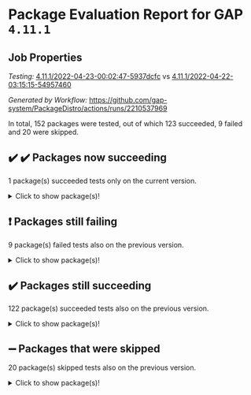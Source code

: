 # Package Evaluation Report for GAP `4.11.1`

## Job Properties

*Testing:* [4.11.1/2022-04-23-00:02:47-5937dcfc](https://github.com/gap-system/PackageDistro/blob/data/reports/4.11.1/2022-04-23-00:02:47-5937dcfc) vs [4.11.1/2022-04-22-03:15:15-54957460](https://github.com/gap-system/PackageDistro/blob/data/reports/4.11.1/2022-04-22-03:15:15-54957460)

*Generated by Workflow:* https://github.com/gap-system/PackageDistro/actions/runs/2210537969

In total, 152 packages were tested, out of which 123 succeeded, 9 failed and 20 were skipped.

## :heavy_check_mark: :heavy_check_mark: Packages now succeeding

1 package(s) succeeded tests only on the current version.
<details> <summary>Click to show package(s)!</summary>

- semigroups 4.0.0 [(success)](https://github.com/gap-system/PackageDistro/runs/6136459563?check_suite_focus=true) vs semigroups 4.0.1 [(failure)](https://github.com/gap-system/PackageDistro/runs/6122454125?check_suite_focus=true) <br>
</details>

## :exclamation: Packages still failing

9 package(s) failed tests also on the previous version.
<details><summary>Click to show package(s)!</summary>

- fining 1.4.1 [(failure)](https://github.com/gap-system/PackageDistro/runs/6136456756?check_suite_focus=true)
- francy 1.2.4 [(failure)](https://github.com/gap-system/PackageDistro/runs/6136457007?check_suite_focus=true)
- hap 1.39 [(failure)](https://github.com/gap-system/PackageDistro/runs/6136457485?check_suite_focus=true)
- normalizinterface 1.3.2 [(failure)](https://github.com/gap-system/PackageDistro/runs/6136458654?check_suite_focus=true)
- packagemanager 1.2 [(failure)](https://github.com/gap-system/PackageDistro/runs/6136458842?check_suite_focus=true)
- recog 1.3.2 [(failure)](https://github.com/gap-system/PackageDistro/runs/6136459368?check_suite_focus=true)
- transgrp 3.6.1 [(failure)](https://github.com/gap-system/PackageDistro/runs/6136459891?check_suite_focus=true)
- unitlib 4.0.0 [(failure)](https://github.com/gap-system/PackageDistro/runs/6136460000?check_suite_focus=true)
- yangbaxter 0.9.0 [(failure)](https://github.com/gap-system/PackageDistro/runs/6136460262?check_suite_focus=true)
</details>

## :heavy_check_mark: Packages still succeeding

122 package(s) succeeded tests also on the previous version.
<details><summary>Click to show package(s)!</summary>

- ace 5.4 [(success)](https://github.com/gap-system/PackageDistro/runs/6136455327?check_suite_focus=true)
- aclib 1.3.2 [(success)](https://github.com/gap-system/PackageDistro/runs/6136455385?check_suite_focus=true)
- agt 0.2 [(success)](https://github.com/gap-system/PackageDistro/runs/6136455430?check_suite_focus=true)
- alnuth 3.2.1 [(success)](https://github.com/gap-system/PackageDistro/runs/6136455475?check_suite_focus=true)
- anupq 3.2.6 [(success)](https://github.com/gap-system/PackageDistro/runs/6136455523?check_suite_focus=true)
- atlasrep 2.1.2 [(success)](https://github.com/gap-system/PackageDistro/runs/6136455572?check_suite_focus=true)
- autodoc 2022.03.10 [(success)](https://github.com/gap-system/PackageDistro/runs/6136455602?check_suite_focus=true)
- automata 1.15 [(success)](https://github.com/gap-system/PackageDistro/runs/6136455652?check_suite_focus=true)
- automgrp 1.3.2 [(success)](https://github.com/gap-system/PackageDistro/runs/6136455685?check_suite_focus=true)
- autpgrp 1.10.2 [(success)](https://github.com/gap-system/PackageDistro/runs/6136455723?check_suite_focus=true)
- cap 2022.04-02 [(success)](https://github.com/gap-system/PackageDistro/runs/6136455756?check_suite_focus=true)
- caratinterface 2.3.3 [(success)](https://github.com/gap-system/PackageDistro/runs/6136455798?check_suite_focus=true)
- cddinterface 2020.06.24 [(success)](https://github.com/gap-system/PackageDistro/runs/6136455847?check_suite_focus=true)
- circle 1.6.4 [(success)](https://github.com/gap-system/PackageDistro/runs/6136455893?check_suite_focus=true)
- cohomolo 1.6.10 [(success)](https://github.com/gap-system/PackageDistro/runs/6136455951?check_suite_focus=true)
- congruence 1.2.3 [(success)](https://github.com/gap-system/PackageDistro/runs/6136455986?check_suite_focus=true)
- corelg 1.56 [(success)](https://github.com/gap-system/PackageDistro/runs/6136456024?check_suite_focus=true)
- crime 1.6 [(success)](https://github.com/gap-system/PackageDistro/runs/6136456052?check_suite_focus=true)
- crisp 1.4.5 [(success)](https://github.com/gap-system/PackageDistro/runs/6136456082?check_suite_focus=true)
- crypting 0.10 [(success)](https://github.com/gap-system/PackageDistro/runs/6136456111?check_suite_focus=true)
- cryst 4.1.24 [(success)](https://github.com/gap-system/PackageDistro/runs/6136456148?check_suite_focus=true)
- crystcat 1.1.9 [(success)](https://github.com/gap-system/PackageDistro/runs/6136456228?check_suite_focus=true)
- ctbllib 1.3.3 [(success)](https://github.com/gap-system/PackageDistro/runs/6136456269?check_suite_focus=true)
- cubefree 1.19 [(success)](https://github.com/gap-system/PackageDistro/runs/6136456298?check_suite_focus=true)
- curlinterface 2.2.2 [(success)](https://github.com/gap-system/PackageDistro/runs/6136456337?check_suite_focus=true)
- cvec 2.7.5 [(success)](https://github.com/gap-system/PackageDistro/runs/6136456375?check_suite_focus=true)
- datastructures 0.2.7 [(success)](https://github.com/gap-system/PackageDistro/runs/6136456411?check_suite_focus=true)
- deepthought 1.0.5 [(success)](https://github.com/gap-system/PackageDistro/runs/6136456438?check_suite_focus=true)
- design 1.7 [(success)](https://github.com/gap-system/PackageDistro/runs/6136456474?check_suite_focus=true)
- difsets 2.3.1 [(success)](https://github.com/gap-system/PackageDistro/runs/6136456513?check_suite_focus=true)
- digraphs 1.5.2 [(success)](https://github.com/gap-system/PackageDistro/runs/6136456545?check_suite_focus=true)
- edim 1.3.5 [(success)](https://github.com/gap-system/PackageDistro/runs/6136456578?check_suite_focus=true)
- example 4.3.0 [(success)](https://github.com/gap-system/PackageDistro/runs/6136456615?check_suite_focus=true)
- factint 1.6.3 [(success)](https://github.com/gap-system/PackageDistro/runs/6136456660?check_suite_focus=true)
- ferret 1.0.7 [(success)](https://github.com/gap-system/PackageDistro/runs/6136456685?check_suite_focus=true)
- fga 1.4.0 [(success)](https://github.com/gap-system/PackageDistro/runs/6136456727?check_suite_focus=true)
- float 1.0.3 [(success)](https://github.com/gap-system/PackageDistro/runs/6136456797?check_suite_focus=true)
- format 1.4.3 [(success)](https://github.com/gap-system/PackageDistro/runs/6136456841?check_suite_focus=true)
- forms 1.2.7 [(success)](https://github.com/gap-system/PackageDistro/runs/6136456888?check_suite_focus=true)
- fplsa 1.2.5 [(success)](https://github.com/gap-system/PackageDistro/runs/6136456923?check_suite_focus=true)
- fr 2.4.8 [(success)](https://github.com/gap-system/PackageDistro/runs/6136456966?check_suite_focus=true)
- fwtree 1.3 [(success)](https://github.com/gap-system/PackageDistro/runs/6136457059?check_suite_focus=true)
- gbnp 1.0.5 [(success)](https://github.com/gap-system/PackageDistro/runs/6136457099?check_suite_focus=true)
- generalizedmorphismsforcap 2022.03-03 [(success)](https://github.com/gap-system/PackageDistro/runs/6136457137?check_suite_focus=true)
- genss 1.6.6 [(success)](https://github.com/gap-system/PackageDistro/runs/6136457171?check_suite_focus=true)
- gradedringforhomalg 2022.03-01 [(success)](https://github.com/gap-system/PackageDistro/runs/6136457225?check_suite_focus=true)
- grape 4.8.5 [(success)](https://github.com/gap-system/PackageDistro/runs/6136457279?check_suite_focus=true)
- groupoids 1.69 [(success)](https://github.com/gap-system/PackageDistro/runs/6136457316?check_suite_focus=true)
- grpconst 2.6.2 [(success)](https://github.com/gap-system/PackageDistro/runs/6136457348?check_suite_focus=true)
- guarana 0.96.3 [(success)](https://github.com/gap-system/PackageDistro/runs/6136457397?check_suite_focus=true)
- guava 3.15 [(success)](https://github.com/gap-system/PackageDistro/runs/6136457436?check_suite_focus=true)
- hapcryst 0.1.14 [(success)](https://github.com/gap-system/PackageDistro/runs/6136457527?check_suite_focus=true)
- hecke 1.5.3 [(success)](https://github.com/gap-system/PackageDistro/runs/6136457562?check_suite_focus=true)
- help 3.5 [(success)](https://github.com/gap-system/PackageDistro/runs/6136457598?check_suite_focus=true)
- idrel 2.43 [(success)](https://github.com/gap-system/PackageDistro/runs/6136457624?check_suite_focus=true)
- images 1.3.1 [(success)](https://github.com/gap-system/PackageDistro/runs/6136457656?check_suite_focus=true)
- intpic 0.2.4 [(success)](https://github.com/gap-system/PackageDistro/runs/6136457696?check_suite_focus=true)
- io 4.7.2 [(success)](https://github.com/gap-system/PackageDistro/runs/6136457744?check_suite_focus=true)
- irredsol 1.4.3 [(success)](https://github.com/gap-system/PackageDistro/runs/6136457794?check_suite_focus=true)
- json 2.1.0 [(success)](https://github.com/gap-system/PackageDistro/runs/6136457843?check_suite_focus=true)
- jupyterkernel 1.4.1 [(success)](https://github.com/gap-system/PackageDistro/runs/6136457882?check_suite_focus=true)
- jupyterviz 1.5.1 [(success)](https://github.com/gap-system/PackageDistro/runs/6136457917?check_suite_focus=true)
- kan 1.34 [(success)](https://github.com/gap-system/PackageDistro/runs/6136457950?check_suite_focus=true)
- kbmag 1.5.9 [(success)](https://github.com/gap-system/PackageDistro/runs/6136457976?check_suite_focus=true)
- laguna 3.9.4 [(success)](https://github.com/gap-system/PackageDistro/runs/6136458010?check_suite_focus=true)
- liealgdb 2.2.1 [(success)](https://github.com/gap-system/PackageDistro/runs/6136458038?check_suite_focus=true)
- liepring 2.6 [(success)](https://github.com/gap-system/PackageDistro/runs/6136458076?check_suite_focus=true)
- liering 2.4.2 [(success)](https://github.com/gap-system/PackageDistro/runs/6136458107?check_suite_focus=true)
- linearalgebraforcap 2022.04-02 [(success)](https://github.com/gap-system/PackageDistro/runs/6136458152?check_suite_focus=true)
- loops 3.4.1 [(success)](https://github.com/gap-system/PackageDistro/runs/6136458197?check_suite_focus=true)
- lpres 1.0.3 [(success)](https://github.com/gap-system/PackageDistro/runs/6136458235?check_suite_focus=true)
- majoranaalgebras 1.4 [(success)](https://github.com/gap-system/PackageDistro/runs/6136458274?check_suite_focus=true)
- mapclass 1.4.5 [(success)](https://github.com/gap-system/PackageDistro/runs/6136458320?check_suite_focus=true)
- matgrp 0.64 [(success)](https://github.com/gap-system/PackageDistro/runs/6136458352?check_suite_focus=true)
- modisom 2.5.1 [(success)](https://github.com/gap-system/PackageDistro/runs/6136458388?check_suite_focus=true)
- modulepresentationsforcap 2022.03-02 [(success)](https://github.com/gap-system/PackageDistro/runs/6136458440?check_suite_focus=true)
- monoidalcategories 2022.04-03 [(success)](https://github.com/gap-system/PackageDistro/runs/6136458487?check_suite_focus=true)
- nconvex 2020.11-04 [(success)](https://github.com/gap-system/PackageDistro/runs/6136458527?check_suite_focus=true)
- nilmat 1.4.1 [(success)](https://github.com/gap-system/PackageDistro/runs/6136458570?check_suite_focus=true)
- nock 1.5 [(success)](https://github.com/gap-system/PackageDistro/runs/6136458603?check_suite_focus=true)
- nq 2.5.8 [(success)](https://github.com/gap-system/PackageDistro/runs/6136458688?check_suite_focus=true)
- numericalsgps 1.3.0 [(success)](https://github.com/gap-system/PackageDistro/runs/6136458714?check_suite_focus=true)
- openmath 11.5.0 [(success)](https://github.com/gap-system/PackageDistro/runs/6136458751?check_suite_focus=true)
- orb 4.8.4 [(success)](https://github.com/gap-system/PackageDistro/runs/6136458786?check_suite_focus=true)
- patternclass 2.4.2 [(success)](https://github.com/gap-system/PackageDistro/runs/6136458896?check_suite_focus=true)
- permut 2.0.4 [(success)](https://github.com/gap-system/PackageDistro/runs/6136458948?check_suite_focus=true)
- polenta 1.3.10 [(success)](https://github.com/gap-system/PackageDistro/runs/6136459017?check_suite_focus=true)
- polymaking 0.8.6 [(success)](https://github.com/gap-system/PackageDistro/runs/6136459060?check_suite_focus=true)
- primgrp 3.4.1 [(success)](https://github.com/gap-system/PackageDistro/runs/6136459101?check_suite_focus=true)
- profiling 2.5.0 [(success)](https://github.com/gap-system/PackageDistro/runs/6136459148?check_suite_focus=true)
- qpa 1.33 [(success)](https://github.com/gap-system/PackageDistro/runs/6136459198?check_suite_focus=true)
- quagroup 1.8.3 [(success)](https://github.com/gap-system/PackageDistro/runs/6136459240?check_suite_focus=true)
- radiroot 2.9 [(success)](https://github.com/gap-system/PackageDistro/runs/6136459264?check_suite_focus=true)
- rcwa 4.6.4 [(success)](https://github.com/gap-system/PackageDistro/runs/6136459290?check_suite_focus=true)
- rds 1.8 [(success)](https://github.com/gap-system/PackageDistro/runs/6136459324?check_suite_focus=true)
- repndecomp 1.2.1 [(success)](https://github.com/gap-system/PackageDistro/runs/6136459426?check_suite_focus=true)
- repsn 3.1.0 [(success)](https://github.com/gap-system/PackageDistro/runs/6136459472?check_suite_focus=true)
- resclasses 4.7.2 [(success)](https://github.com/gap-system/PackageDistro/runs/6136459506?check_suite_focus=true)
- scscp 2.3.1 [(success)](https://github.com/gap-system/PackageDistro/runs/6136459528?check_suite_focus=true)
- sglppow 2.2 [(success)](https://github.com/gap-system/PackageDistro/runs/6136459586?check_suite_focus=true)
- sgpviz 0.999.5 [(success)](https://github.com/gap-system/PackageDistro/runs/6136459601?check_suite_focus=true)
- simpcomp 2.1.14 [(success)](https://github.com/gap-system/PackageDistro/runs/6136459615?check_suite_focus=true)
- singular 2020.12.18 [(success)](https://github.com/gap-system/PackageDistro/runs/6136459641?check_suite_focus=true)
- sla 1.5.3 [(success)](https://github.com/gap-system/PackageDistro/runs/6136459667?check_suite_focus=true)
- smallgrp 1.5 [(success)](https://github.com/gap-system/PackageDistro/runs/6136459703?check_suite_focus=true)
- smallsemi 0.6.13 [(success)](https://github.com/gap-system/PackageDistro/runs/6136459721?check_suite_focus=true)
- sonata 2.9.4 [(success)](https://github.com/gap-system/PackageDistro/runs/6136459740?check_suite_focus=true)
- sophus 1.25 [(success)](https://github.com/gap-system/PackageDistro/runs/6136459756?check_suite_focus=true)
- spinsym 1.5.2 [(success)](https://github.com/gap-system/PackageDistro/runs/6136459777?check_suite_focus=true)
- symbcompcc 1.3.2 [(success)](https://github.com/gap-system/PackageDistro/runs/6136459796?check_suite_focus=true)
- thelma 1.3 [(success)](https://github.com/gap-system/PackageDistro/runs/6136459826?check_suite_focus=true)
- tomlib 1.2.9 [(success)](https://github.com/gap-system/PackageDistro/runs/6136459849?check_suite_focus=true)
- toric 1.9.5 [(success)](https://github.com/gap-system/PackageDistro/runs/6136459866?check_suite_focus=true)
- ugaly 4.0.2 [(success)](https://github.com/gap-system/PackageDistro/runs/6136459922?check_suite_focus=true)
- unipot 1.5 [(success)](https://github.com/gap-system/PackageDistro/runs/6136459953?check_suite_focus=true)
- utils 0.72 [(success)](https://github.com/gap-system/PackageDistro/runs/6136460044?check_suite_focus=true)
- uuid 0.7 [(success)](https://github.com/gap-system/PackageDistro/runs/6136460085?check_suite_focus=true)
- walrus 0.9991 [(success)](https://github.com/gap-system/PackageDistro/runs/6136460121?check_suite_focus=true)
- wedderga 4.10.1 [(success)](https://github.com/gap-system/PackageDistro/runs/6136460152?check_suite_focus=true)
- xmod 2.86 [(success)](https://github.com/gap-system/PackageDistro/runs/6136460187?check_suite_focus=true)
- xmodalg 1.18 [(success)](https://github.com/gap-system/PackageDistro/runs/6136460232?check_suite_focus=true)
- zeromqinterface 0.13 [(success)](https://github.com/gap-system/PackageDistro/runs/6136460306?check_suite_focus=true)
</details>

## :heavy_minus_sign: Packages that were skipped

20 package(s) skipped tests also on the previous version.
<details><summary>Click to show package(s)!</summary>

- 4ti2interface 2022.03-01 [(skipped)](https://github.com/gap-system/PackageDistro/runs/6136420958?check_suite_focus=true)
- browse 1.8.14 [(skipped)](https://github.com/gap-system/PackageDistro/runs/6136420958?check_suite_focus=true)
- examplesforhomalg 2022.03-01 [(skipped)](https://github.com/gap-system/PackageDistro/runs/6136420958?check_suite_focus=true)
- gapdoc 1.6.5 [(skipped)](https://github.com/gap-system/PackageDistro/runs/6136420958?check_suite_focus=true)
- gauss 2022.03-01 [(skipped)](https://github.com/gap-system/PackageDistro/runs/6136420958?check_suite_focus=true)
- gaussforhomalg 2022.03-01 [(skipped)](https://github.com/gap-system/PackageDistro/runs/6136420958?check_suite_focus=true)
- gradedmodules 2022.03-01 [(skipped)](https://github.com/gap-system/PackageDistro/runs/6136420958?check_suite_focus=true)
- homalg 2022.03-01 [(skipped)](https://github.com/gap-system/PackageDistro/runs/6136420958?check_suite_focus=true)
- homalgtocas 2022.03-01 [(skipped)](https://github.com/gap-system/PackageDistro/runs/6136420958?check_suite_focus=true)
- io_forhomalg 2022.03-01 [(skipped)](https://github.com/gap-system/PackageDistro/runs/6136420958?check_suite_focus=true)
- itc 1.5.1 [(skipped)](https://github.com/gap-system/PackageDistro/runs/6136420958?check_suite_focus=true)
- localizeringforhomalg 2022.03-01 [(skipped)](https://github.com/gap-system/PackageDistro/runs/6136420958?check_suite_focus=true)
- matricesforhomalg 2022.04-01 [(skipped)](https://github.com/gap-system/PackageDistro/runs/6136420958?check_suite_focus=true)
- modules 2022.03-01 [(skipped)](https://github.com/gap-system/PackageDistro/runs/6136420958?check_suite_focus=true)
- polycyclic 2.16 [(skipped)](https://github.com/gap-system/PackageDistro/runs/6136420958?check_suite_focus=true)
- ringsforhomalg 2022.04-01 [(skipped)](https://github.com/gap-system/PackageDistro/runs/6136420958?check_suite_focus=true)
- sco 2022.03-01 [(skipped)](https://github.com/gap-system/PackageDistro/runs/6136420958?check_suite_focus=true)
- toolsforhomalg 2022.04-01 [(skipped)](https://github.com/gap-system/PackageDistro/runs/6136420958?check_suite_focus=true)
- toricvarieties 2022.03.23 [(skipped)](https://github.com/gap-system/PackageDistro/runs/6136420958?check_suite_focus=true)
- xgap 4.31 [(skipped)](https://github.com/gap-system/PackageDistro/runs/6136420958?check_suite_focus=true)
</details>

